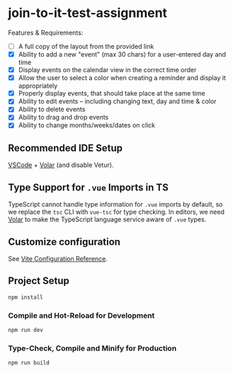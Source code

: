 # join-to-it-test-assignment

Features & Requirements:

- [ ] A full copy of the layout from the provided link
- [x] Ability to add a new "event" (max 30 chars) for a user-entered day and time
- [x] Display events on the calendar view in the correct time order
- [x] Allow the user to select a color when creating a reminder and display it appropriately
- [x] Properly display events, that should take place at the same time
- [x] Ability to edit events – including changing text, day and time & color
- [x] Ability to delete events
- [x] Ability to drag and drop events
- [x] Ability to change months/weeks/dates on click

## Recommended IDE Setup

[VSCode](https://code.visualstudio.com/) + [Volar](https://marketplace.visualstudio.com/items?itemName=Vue.volar) (and disable Vetur).

## Type Support for `.vue` Imports in TS

TypeScript cannot handle type information for `.vue` imports by default, so we replace the `tsc` CLI with `vue-tsc` for type checking. In editors, we need [Volar](https://marketplace.visualstudio.com/items?itemName=Vue.volar) to make the TypeScript language service aware of `.vue` types.

## Customize configuration

See [Vite Configuration Reference](https://vite.dev/config/).

## Project Setup

```sh
npm install
```

### Compile and Hot-Reload for Development

```sh
npm run dev
```

### Type-Check, Compile and Minify for Production

```sh
npm run build
```
